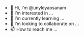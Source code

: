 - 👋 Hi, I’m @unyleyaosanam
- 👀 I’m interested in ...
- 🌱 I’m currently learning ...
- 💞️ I’m looking to collaborate on ...
- 📫 How to reach me ...

<!---
unyleyaosanam/unyleyaosanam is a ✨ special ✨ repository because its `README.md` (this file) appears on your GitHub profile.
You can click the Preview link to take a look at your changes.
--->

